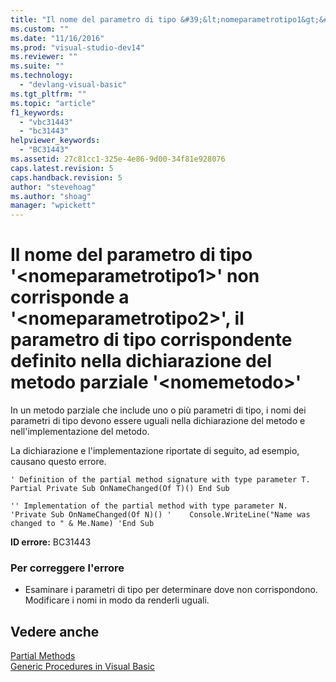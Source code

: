 ```yaml
---
title: "Il nome del parametro di tipo &#39;&lt;nomeparametrotipo1&gt;&#39; non corrisponde a &#39;&lt;nomeparametrotipo2&gt;&#39;, il parametro di tipo corrispondente definito nella dichiarazione del metodo parziale &#39;&lt;nomemetodo&gt;&#39; | Microsoft Docs"
ms.custom: ""
ms.date: "11/16/2016"
ms.prod: "visual-studio-dev14"
ms.reviewer: ""
ms.suite: ""
ms.technology: 
  - "devlang-visual-basic"
ms.tgt_pltfrm: ""
ms.topic: "article"
f1_keywords: 
  - "vbc31443"
  - "bc31443"
helpviewer_keywords: 
  - "BC31443"
ms.assetid: 27c81cc1-325e-4e86-9d00-34f81e928076
caps.latest.revision: 5
caps.handback.revision: 5
author: "stevehoag"
ms.author: "shoag"
manager: "wpickett"
---
```

# Il nome del parametro di tipo &#39;&lt;nomeparametrotipo1&gt;&#39; non corrisponde a &#39;&lt;nomeparametrotipo2&gt;&#39;, il parametro di tipo corrispondente definito nella dichiarazione del metodo parziale &#39;&lt;nomemetodo&gt;&#39;
In un metodo parziale che include uno o più parametri di tipo, i nomi dei parametri di tipo devono essere uguali nella dichiarazione del metodo e nell'implementazione del metodo.  
  
 La dichiarazione e l'implementazione riportate di seguito, ad esempio, causano questo errore.  
  
```vb#  
' Definition of the partial method signature with type parameter T. Partial Private Sub OnNameChanged(Of T)() End Sub  
```  
  
```vb#  
'' Implementation of the partial method with type parameter N. 'Private Sub OnNameChanged(Of N)() '    Console.WriteLine("Name was changed to " & Me.Name) 'End Sub  
```  
  
 **ID errore:** BC31443  
  
### Per correggere l'errore  
  
-   Esaminare i parametri di tipo per determinare dove non corrispondono. Modificare i nomi in modo da renderli uguali.  
  
## Vedere anche  
 [Partial Methods](/dotnet/visual-basic/programming-guide/language-features/procedures/partial-methods)   
 [Generic Procedures in Visual Basic](/dotnet/visual-basic/programming-guide/language-features/data-types/generic-procedures)